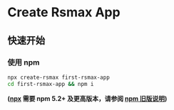 # Create Rsmax App

## 快速开始

### 使用 npm

```sh
npx create-rsmax first-rsmax-app
cd first-rsmax-app && npm i
```

**([npx](https://medium.com/@maybekatz/introducing-npx-an-npm-package-runner-55f7d4bd282b) 需要 npm 5.2+ 及更高版本，请参阅 [npm 旧版说明](https://gist.github.com/gaearon/4064d3c23a77c74a3614c498a8bb1c5f))**
